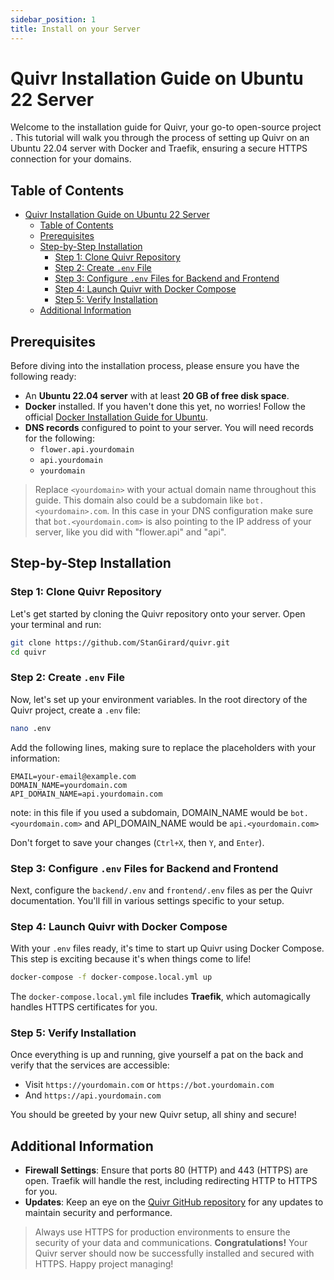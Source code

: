 ```yaml
---
sidebar_position: 1
title: Install on your Server
---
```


# Quivr Installation Guide on Ubuntu 22 Server

Welcome to the installation guide for Quivr, your go-to open-source project . This tutorial will walk you through the process of setting up Quivr on an Ubuntu 22.04 server with Docker and Traefik, ensuring a secure HTTPS connection for your domains.

## Table of Contents

- [Quivr Installation Guide on Ubuntu 22 Server](#quivr-installation-guide-on-ubuntu-22-server)
  - [Table of Contents](#table-of-contents)
  - [Prerequisites](#prerequisites)
  - [Step-by-Step Installation](#step-by-step-installation)
    - [Step 1: Clone Quivr Repository](#step-1-clone-quivr-repository)
    - [Step 2: Create `.env` File](#step-2-create-env-file)
    - [Step 3: Configure `.env` Files for Backend and Frontend](#step-3-configure-env-files-for-backend-and-frontend)
    - [Step 4: Launch Quivr with Docker Compose](#step-4-launch-quivr-with-docker-compose)
    - [Step 5: Verify Installation](#step-5-verify-installation)
  - [Additional Information](#additional-information)

## Prerequisites

Before diving into the installation process, please ensure you have the following ready:

- An **Ubuntu 22.04 server** with at least **20 GB of free disk space**.
- **Docker** installed. If you haven't done this yet, no worries! Follow the official [Docker Installation Guide for Ubuntu](https://docs.docker.com/engine/install/ubuntu/).
- **DNS records** configured to point to your server. You will need records for the following:
  - `flower.api.yourdomain`
  - `api.yourdomain`
  - `yourdomain`

> Replace `<yourdomain>` with your actual domain name throughout this guide. This domain also could be a subdomain like `bot.<yourdomain>.com`. In this case in your DNS configuration make sure that `bot.<yourdomain.com>` is also pointing to the IP address of your server, like you did with "flower.api" and "api".

## Step-by-Step Installation

### Step 1: Clone Quivr Repository

Let's get started by cloning the Quivr repository onto your server. Open your terminal and run:

```bash
git clone https://github.com/StanGirard/quivr.git
cd quivr
```

### Step 2: Create `.env` File

Now, let's set up your environment variables. In the root directory of the Quivr project, create a `.env` file:

```bash
nano .env
```

Add the following lines, making sure to replace the placeholders with your information:

```
EMAIL=your-email@example.com
DOMAIN_NAME=yourdomain.com
API_DOMAIN_NAME=api.yourdomain.com
```

note: in this file if you used a subdomain, DOMAIN_NAME would be `bot.<yourdomain.com>` and API_DOMAIN_NAME would be `api.<yourdomain.com>`

Don't forget to save your changes (`Ctrl+X`, then `Y`, and `Enter`).

### Step 3: Configure `.env` Files for Backend and Frontend

Next, configure the `backend/.env` and `frontend/.env` files as per the Quivr documentation. You'll fill in various settings specific to your setup.

### Step 4: Launch Quivr with Docker Compose

With your `.env` files ready, it's time to start up Quivr using Docker Compose. This step is exciting because it's when things come to life!

```bash
docker-compose -f docker-compose.local.yml up
```

The `docker-compose.local.yml` file includes **Traefik**, which automagically handles HTTPS certificates for you.

### Step 5: Verify Installation

Once everything is up and running, give yourself a pat on the back and verify that the services are accessible:

- Visit `https://yourdomain.com` or `https://bot.yourdomain.com`
- And `https://api.yourdomain.com`

You should be greeted by your new Quivr setup, all shiny and secure!

## Additional Information

- **Firewall Settings**: Ensure that ports 80 (HTTP) and 443 (HTTPS) are open. Traefik will handle the rest, including redirecting HTTP to HTTPS for you.
- **Updates**: Keep an eye on the [Quivr GitHub repository](https://github.com/StanGirard/quivr) for any updates to maintain security and performance.

> Always use HTTPS for production environments to ensure the security of your data and communications.
**Congratulations!** Your Quivr server should now be successfully installed and secured with HTTPS. Happy project managing!
